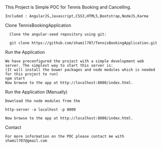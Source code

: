   This Project is Simple POC for Tennis Booking and Cancelling.
			
	Included : AngularJS,Javascript,CSS3,HTML5,Bootstrap,NodeJS,Karma

  Clone TennisBookingApplication

      Clone the angular-seed repository using git:

      git clone https://github.com/shamil707/TennisBookingApplication.git
    
  Run the Application

	We have preconfigured the project with a simple development web server. The simplest way to start this server is:
	(It will install the bower packages and node modules which is needed for this project to run)
	npm start
	Now browse to the app at http://localhost:8000/index.html.
	
  Run the Application (Manually)

	Download the node modules from the 

	http-server -a localhost -p 8000
	
	Now browse to the app at http://localhost:8000/index.html.

 Contact

	For more information on the POC please contact me with shamil707@gmail.com
